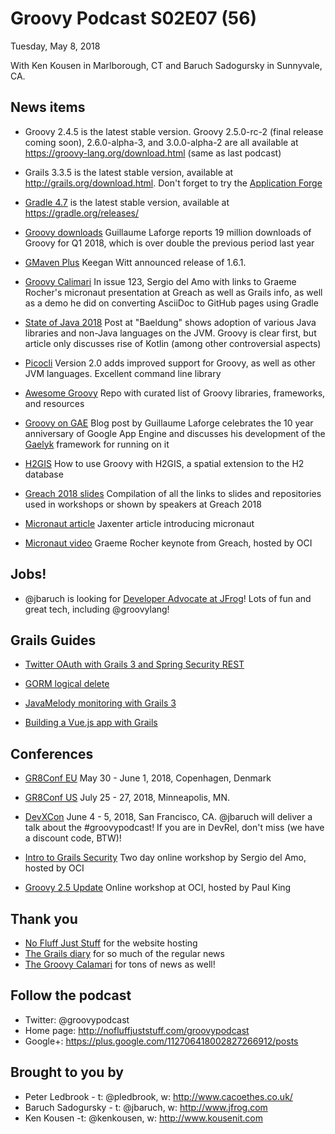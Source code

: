 # Groovy Podcast S02E07 (56)

Tuesday, May 8, 2018

With Ken Kousen in Marlborough, CT and Baruch Sadogursky in Sunnyvale, CA.

## News items

* Groovy 2.4.5 is the latest stable version. Groovy 2.5.0-rc-2 (final release coming soon), 2.6.0-alpha-3, and 3.0.0-alpha-2 are all available at https://groovy-lang.org/download.html (same as last podcast)

* Grails 3.3.5 is the latest stable version, available at http://grails.org/download.html. Don't forget to try the [Application Forge](http://start.grails.org/)

* [Gradle 4.7](https://docs.gradle.org/4.7/release-notes.html?_ga=2.192681711.413328934.1525804261-1122393248.1519327784) is the latest stable version, available at https://gradle.org/releases/

* [Groovy downloads](https://twitter.com/glaforge/status/993414534021963776) Guillaume Laforge reports 19 million downloads of Groovy for Q1 2018, which is over double the previous period last year

* [GMaven Plus](https://groups.google.com/forum/#!topic/gmavenplus/uW3IR76kw7A) Keegan Witt announced release of 1.6.1.

* [Groovy Calimari](http://groovycalamari.com/issues/123) In issue 123, Sergio del Amo with links to Graeme Rocher's micronaut presentation at Greach as well as Grails info, as well as a demo he did on converting AsciiDoc to GitHub pages using Gradle

* [State of Java 2018](http://www.baeldung.com/java-in-2018) Post at "Baeldung" shows adoption of various Java libraries and non-Java languages on the JVM. Groovy is clear first, but article only discusses rise of Kotlin (among other controversial aspects)

* [Picocli](http://picocli.info/picocli-2.0-groovy-scripts-on-steroids.html) Version 2.0 adds improved support for Groovy, as well as other JVM languages. Excellent command line library

* [Awesome Groovy](https://github.com/kdabir/awesome-groovy/blob/master/README.md) Repo with curated list of Groovy libraries, frameworks, and resources

* [Groovy on GAE](http://glaforge.appspot.com/article/10-years-of-app-engine-with-a-groovy-twist) Blog post by Guillaume Laforge celebrates the 10 year anniversary of Google App Engine and discusses his development of the [Gaelyk](http://gaelyk.appspot.com/) framework for running on it

* [H2GIS](https://github.com/orbisgis/h2gis/wiki/4.5-Use-H2GIS-with-Groovy) How to use Groovy with H2GIS, a spatial extension to the H2 database

* [Greach 2018 slides](https://gist.github.com/HelainSchoonjans/16cb54e36b38fce7172a3d0fcf759626) Compilation of all the links to slides and repositories used in workshops or shown by speakers at Greach 2018

* [Micronaut article](https://jaxenter.com/micronaut-framework-microservices-142457.html) Jaxenter article introducing micronaut

* [Micronaut video](https://www.youtube.com/watch?v=56j_f3OCg6E) Graeme Rocher keynote from Greach, hosted by OCI

## Jobs!

* @jbaruch is looking for [Developer Advocate at JFrog](https://join.jfrog.com/job/?job=848102)! Lots of fun and great tech, including @groovylang!

## Grails Guides

* [Twitter OAuth with Grails 3 and Spring Security REST](http://guides.grails.org/grails-oauth-twitter/guide/index.html)

* [GORM logical delete](http://guides.grails.org/grails-logicaldelete/guide/index.html)

* [JavaMelody monitoring with Grails 3](http://guides.grails.org/grails-javamelody/guide/index.html)

* [Building a Vue.js app with Grails](http://guides.grails.org/building-a-vue-app/guide/index.html)

## Conferences

* [GR8Conf EU](http://cfp.gr8conf.org/login/auth) May 30 - June 1, 2018, Copenhagen, Denmark
* [GR8Conf US](http://cfp.gr8conf.org/login/auth) July 25 - 27, 2018, Minneapolis, MN.

* [DevXCon](https://2018.devxcon.com/baruch-sadogursky/) June 4 - 5, 2018, San Francisco, CA. @jbaruch will deliver a talk about the #groovypodcast! If you are in DevRel, don't miss (we have a discount code, BTW)!

* [Intro to Grails Security](https://objectcomputing.com/training/catalog/grails/grails-security-workshop) Two day online workshop by Sergio del Amo, hosted by OCI

* [Groovy 2.5 Update](https://objectcomputing.com/resources/events/webinars/groovy-update-webinar) Online workshop at OCI, hosted by Paul King

## Thank you

* [No Fluff Just Stuff](https://nofluffjuststuff.com/home/main) for the website hosting
* [The Grails diary](http://grydeske.net/news) for so much of the regular news
* [The Groovy Calamari](http://groovycalamari.com/) for tons of news as well!

## Follow the podcast

* Twitter: @groovypodcast
* Home page: http://nofluffjuststuff.com/groovypodcast
* Google+: https://plus.google.com/112706418002827266912/posts

## Brought to you by

* Peter Ledbrook - t: @pledbrook, w: http://www.cacoethes.co.uk/
* Baruch Sadogursky - t: @jbaruch, w: http://www.jfrog.com
* Ken Kousen -t: @kenkousen, w: http://www.kousenit.com
